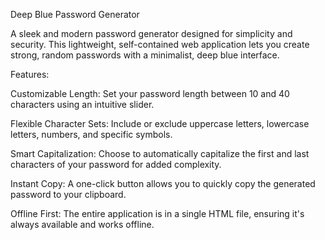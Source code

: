 <h>Deep Blue Password Generator</h>
<p>A sleek and modern password generator designed for simplicity and security. This lightweight, self-contained web application lets you create strong, random passwords with a minimalist, deep blue interface.

Features:

Customizable Length: Set your password length between 10 and 40 characters using an intuitive slider.

Flexible Character Sets: Include or exclude uppercase letters, lowercase letters, numbers, and specific symbols.

Smart Capitalization: Choose to automatically capitalize the first and last characters of your password for added complexity.

Instant Copy: A one-click button allows you to quickly copy the generated password to your clipboard.

Offline First: The entire application is in a single HTML file, ensuring it's always available and works offline.</p>

